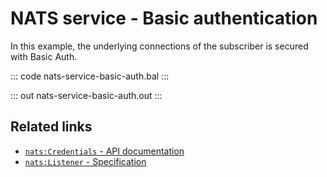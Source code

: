 # NATS service - Basic authentication

In this example, the underlying connections of the subscriber is secured with Basic Auth.

::: code nats-service-basic-auth.bal :::

::: out nats-service-basic-auth.out :::

## Related links
- [`nats:Credentials` - API documentation](https://lib.ballerina.io/ballerinax/nats/latest/records/Credentials)
- [`nats:Listener` - Specification](https://github.com/ballerina-platform/module-ballerinax-nats/blob/master/docs/spec/spec.md#2-connection)
